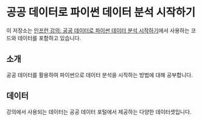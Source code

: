 
# 공공 데이터로 파이썬 데이터 분석 시작하기

이 저장소는 [인프런 강의: 공공 데이터로 파이썬 데이터 분석 시작하기](https://www.inflearn.com/course/%EA%B3%B5%EA%B3%B5%EB%8D%B0%EC%9D%B4%ED%84%B0%EB%A1%9C-%ED%8C%8C%EC%9D%B4%EC%8D%AC-%EB%8D%B0%EC%9D%B4%ED%84%B0-%EB%B6%84%EC%84%9D-%EC%8B%9C%EC%9E%91%ED%95%98%EA%B8%B0)에서 사용하는 코드와 데이터를 포함하고 있습니다.

## 소개

공공 데이터를 활용하여 파이썬으로 데이터 분석을 시작하는 방법에 대해 공부합니다.

## 데이터

강의에서 사용되는 데이터는 공공 데이터 포털에서 제공하는 다양한 데이터셋입니다. 
   